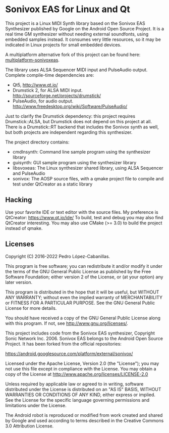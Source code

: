 Sonivox EAS for Linux and Qt
============================

This project is a Linux MIDI Synth library based on the Sonivox EAS Synthesizer published by Google on the Android Open Source Project.
It is a real time GM synthesizer without needing external soundfonts, using embedded samples instead. It consumes very little resources, so
it may be indicated in Linux projects for small embedded devices.

A multiplatform alternative fork of this project can be found here: [multiplatform-sonivoxeas](https://github.com/pedrolcl/multiplatform-sonivoxeas).

The library uses ALSA Sequencer MIDI input and PulseAudio output. Complete compile-time dependencies are:
* Qt5, http://www.qt.io/
* Drumstick 2, for ALSA MIDI input. http://sourceforge.net/projects/drumstick/
* PulseAudio, for audio output. http://www.freedesktop.org/wiki/Software/PulseAudio/

Just to clarify the Drumstick dependency: this project requires Drumstick::ALSA, but Drumstick does not depend on this project at all. There is a Drumstick::RT backend that includes the Sonivox synth as well, but both projects are independent regarding this synthesizer.

The project directory contains:
* cmdlnsynth: Command line sample program using the synthesizer library
* guisynth: GUI sample program using the synthesizer library
* libsvoxeas: The Linux synthesizer shared library, using ALSA Sequencer and PulseAudio
* sonivox: The AOSP source files, with a qmake project file to compile and test under QtCreator as a static library

Hacking
-------

Use your favorite IDE or text editor with the source files. My preference is QtCreator: https://www.qt.io/ide/
To build, test and debug you may also find QtCreator interesting. You may also use CMake (>= 3.0) to build the project instead of qmake.

Licenses
--------

Copyright (C) 2016-2022 Pedro López-Cabanillas.

This program is free software; you can redistribute it and/or modify
it under the terms of the GNU General Public License as published by
the Free Software Foundation; either version 2 of the License, or
(at your option) any later version.

This program is distributed in the hope that it will be useful,
but WITHOUT ANY WARRANTY; without even the implied warranty of
MERCHANTABILITY or FITNESS FOR A PARTICULAR PURPOSE.  See the
GNU General Public License for more details.

You should have received a copy of the GNU General Public License
along with this program. If not, see <http://www.gnu.org/licenses/>.



This project includes code from the Sonivox EAS synthesizer, Copyright Sonic Network Inc. 2006. 
Sonivox EAS belongs to the Android Open Source Project. It has been forked from the official repositories:

https://android.googlesource.com/platform/external/sonivox/

Licensed under the Apache License, Version 2.0 (the "License"); you may not use this file except in compliance with the License. 
You may obtain a copy of the License at http://www.apache.org/licenses/LICENSE-2.0

Unless required by applicable law or agreed to in writing, software distributed under the License is distributed on an "AS IS" BASIS, 
WITHOUT WARRANTIES OR CONDITIONS OF ANY KIND, either express or implied. See the License for the specific language governing 
permissions and limitations under the License.



The Android robot is reproduced or modified from work created and shared by Google and used according to terms described in the 
Creative Commons 3.0 Attribution License.
